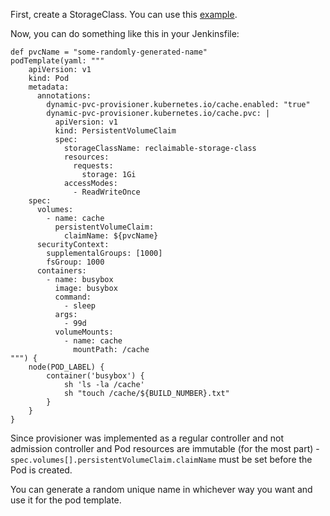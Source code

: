 
First, create a StorageClass. You can use this [example](../basic/sc.yaml).

Now, you can do something like this in your Jenkinsfile:

```jenkinsfile
def pvcName = "some-randomly-generated-name"
podTemplate(yaml: """
    apiVersion: v1
    kind: Pod
    metadata:
      annotations:
        dynamic-pvc-provisioner.kubernetes.io/cache.enabled: "true"
        dynamic-pvc-provisioner.kubernetes.io/cache.pvc: |
          apiVersion: v1
          kind: PersistentVolumeClaim
          spec:
            storageClassName: reclaimable-storage-class
            resources:
              requests:
                storage: 1Gi
            accessModes:
              - ReadWriteOnce
    spec:
      volumes:
        - name: cache
          persistentVolumeClaim:
            claimName: ${pvcName}
      securityContext:
        supplementalGroups: [1000]
        fsGroup: 1000
      containers:
        - name: busybox
          image: busybox
          command:
            - sleep
          args:
            - 99d
          volumeMounts:
            - name: cache
              mountPath: /cache
""") {
    node(POD_LABEL) {
        container('busybox') {
            sh 'ls -la /cache'
            sh "touch /cache/${BUILD_NUMBER}.txt"
        }
    }
}
```

Since provisioner was implemented as a regular controller and not admission controller and Pod resources are immutable (for the most part) - `spec.volumes[].persistentVolumeClaim.claimName` must be set before the Pod is created.

You can generate a random unique name in whichever way you want and use it for the pod template.
